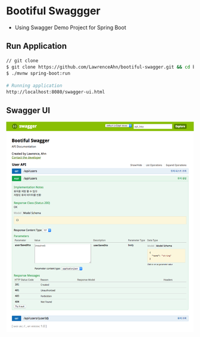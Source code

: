 # Bootiful Swaggger
- Using Swagger Demo Project for Spring Boot

## Run Application
```bash
// git clone
$ git clone https://github.com/LawrenceAhn/bootiful-swagger.git && cd bootiful-swagger
$ ./mvnw spring-boot:run

# Running application
http://localhost:8080/swagger-ui.html
```

## Swagger UI
![Image of SwaggerUI](/images/1.png)